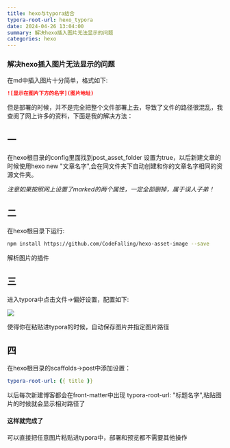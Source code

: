```yaml
---
title: hexo与typora结合
typora-root-url: hexo_typora
date: 2024-04-26 13:04:00
summary: 解决hexo插入图片无法显示的问题
categories: hexo
---
```


### 解决hexo插入图片无法显示的问题

在md中插入图片十分简单，格式如下:

``` markdown
![显示在图片下方的名字](图片地址)
```

但是部署的时候，并不是完全把整个文件部署上去，导致了文件的路径很混乱，我查阅了网上许多的资料，下面是我的解决方法：



## 一

在hexo根目录的config里面找到post_asset_folder 设置为true，以后新建文章的时候使用hexo new "文章名字",会在同文件夹下自动创建和你的文章名字相同的资源文件夹。

*注意如果按照网上设置了marked的两个属性，一定全部删掉，属于误人子弟！*

## 二

在hexo根目录下运行:

```bash
npm install https://github.com/CodeFalling/hexo-asset-image --save
```

解析图片的插件



## 三

进入typora中点击文件->偏好设置，配置如下:

![](/image-20240426132030054.png)

使得你在粘贴进typora的时候，自动保存图片并指定图片路径

## 四

在hexo根目录的scaffolds->post中添加设置：

```yaml
typora-root-url: {{ title }}
```

以后每次新建博客都会在front-matter中出现 typora-root-url: "标题名字",粘贴图片的时候就会显示相对路径了



#### 这样就完成了



可以直接把任意图片粘贴进typora中，部署和预览都不需要其他操作
